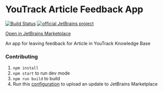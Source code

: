 # YouTrack Article Feedback App

[![Build Status][ci-img]][ci-project] [![official JetBrains project](https://jb.gg/badges/official-flat-square.svg)](https://github.com/JetBrains#jetbrains-on-github)

[Open in JetBrains Marketplace](https://plugins.jetbrains.com/plugin/25149-article-feedback/)


An app for leaving feedback for Article in YouTrack Knowledge Base

### Contributing

1. `npm install`
2. `npm start` to run dev mode
3. `npm run build` to build
4. Run this [configuration](https://teamcity.jetbrains.com/buildConfiguration/JetBrainsUi_YouTrackApps_ArticlesFeedback_Publish) to upload an update to JetBrains Marketplace


[ci-project]: https://teamcity.jetbrains.com/project/JetBrainsUi_YouTrackApps_ArticleFeedback
[ci-img]:  https://teamcity.jetbrains.com/app/rest/builds/buildType:JetBrainsUi_YouTrackApps_ArticlesFeedback_Checks/statusIcon.svg
